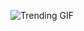 ![Trending GIF](https://media4.giphy.com/media/v1.Y2lkPThiYjIxNzcyaDBqcDNkbng2bW9vOTl5ZXVucjg2MzZldG96dDc4Z2F3OXB6azZpdCZlcD12MV9naWZzX3NlYXJjaCZjdD1n/MT5UUV1d4CXE2A37Dg/giphy.gif)
